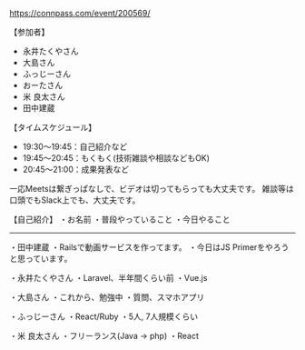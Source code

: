 https://connpass.com/event/200569/

【参加者】
- 永井たくやさん
- 大島さん
- ふっじーさん
- おーたさん
- 米 良太さん
- 田中建蔵

【タイムスケジュール】
- 19:30〜19:45：自己紹介など
- 19:45〜20:45：もくもく(技術雑談や相談などもOK)
- 20:45〜21:00：成果発表など

一応Meetsは繋ぎっぱなしで、ビデオは切ってもらっても大丈夫です。
雑談等は口頭でもSlack上でも、大丈夫です。

【自己紹介】
・お名前
・普段やっていること
・今日やること

---

・田中建蔵
・Railsで動画サービスを作ってます。
・今日はJS Primerをやろうと思っています。

・永井たくやさん
・Laravel、半年間くらい前
・Vue.js

・大島さん
・これから、勉強中
・質問、スマホアプリ

・ふっじーさん
・React/Ruby
・5人, 7人規模くらい

・米 良太さん
・フリーランス(Java -> php)
・React
